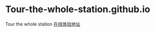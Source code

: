 # Tour-the-whole-station.github.io
Tour the whole station
[在线体验地址](https://dacktr.github.io/travel-web.github.io/)

